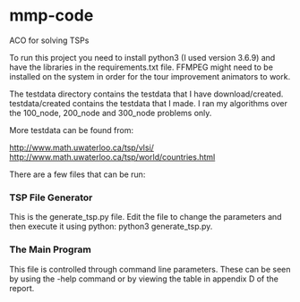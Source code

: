 # mmp-code
ACO for solving TSPs 

To run this project you need to install python3 (I used version 3.6.9) and have the libraries in the requirements.txt file. FFMPEG might need to be installed on the system in order for the tour improvement animators to work.

The testdata directory contains the testdata that I have download/created. testdata/created contains the testdata that I made. I ran my algorithms over the 100_node, 200_node and 300_node problems only.

More testdata can be found from:

http://www.math.uwaterloo.ca/tsp/vlsi/
http://www.math.uwaterloo.ca/tsp/world/countries.html

There are a few files that can be run:

<h3> TSP File Generator
    
</h3>

This is the generate_tsp.py file.
Edit the file to change the parameters and then execute it using python:
python3 generate_tsp.py.

<h3> The Main Program
    
</h3>

This file is controlled through command line parameters. These can be seen by using the -help command or by viewing the table in appendix D of the report.